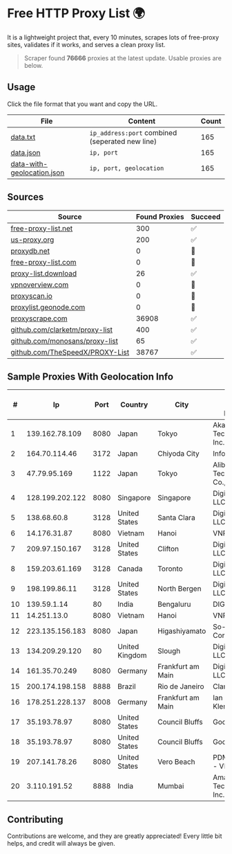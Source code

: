 
# Free HTTP Proxy List 🌍

It is a lightweight project that, every 10 minutes, scrapes lots of free-proxy sites, validates if it works, and serves a clean proxy list.


> Scraper found **76666** proxies at the latest update. Usable proxies are below.

## Usage

Click the file format that you want and copy the URL.


|File|Content|Count|
|----|-------|-----|
|[data.txt](https://raw.githubusercontent.com/themiralay/Proxy-List-World/master/data.txt)|`ip_address:port` combined (seperated new line)|165|
|[data.json](https://raw.githubusercontent.com/themiralay/Proxy-List-World/master/data.json)|`ip, port`|165|
|[data-with-geolocation.json](https://raw.githubusercontent.com/themiralay/Proxy-List-World/master/data-with-geolocation.json)|`ip, port, geolocation`|165|

## Sources

|Source|Found Proxies|Succeed|
|------|-------------|-------|
|[free-proxy-list.net](https://free-proxy-list.net)|300|✅|
|[us-proxy.org](https://www.us-proxy.org)|200|✅|
|[proxydb.net](http://proxydb.net)|0|🚫|
|[free-proxy-list.com](https://free-proxy-list.com/?page=&port=&type%5B%5D=http&type%5B%5D=https&up_time=0&search=Search)|0|🚫|
|[proxy-list.download](https://www.proxy-list.download/HTTP)|26|✅|
|[vpnoverview.com](https://vpnoverview.com/privacy/anonymous-browsing/free-proxy-servers)|0|🚫|
|[proxyscan.io](https://www.proxyscan.io)|0|🚫|
|[proxylist.geonode.com](https://proxylist.geonode.com/api/proxy-list?limit=300&page=1&sort_by=lastChecked&sort_type=desc&protocols=http,https)|0|🚫|
|[proxyscrape.com](https://api.proxyscrape.com/v2/?request=displayproxies&protocol=http&timeout=10000&country=all&ssl=all&anonymity=all)|36908|✅|
|[github.com/clarketm/proxy-list](https://raw.githubusercontent.com/clarketm/proxy-list/master/proxy-list-raw.txt)|400|✅|
|[github.com/monosans/proxy-list](https://raw.githubusercontent.com/monosans/proxy-list/main/proxies/http.txt)|65|✅|
|[github.com/TheSpeedX/PROXY-List](https://raw.githubusercontent.com/TheSpeedX/PROXY-List/master/http.txt)|38767|✅|


## Sample Proxies With Geolocation Info

|#|Ip|Port|Country|City|Internet Service Provider|
|-|--|----|-------|----|-------------------------|
|1|139.162.78.109|8080|Japan|Tokyo|Akamai Technologies, Inc.|
|2|164.70.114.46|3172|Japan|Chiyoda City|InfoSphere|
|3|47.79.95.169|1122|Japan|Tokyo|Alibaba (US) Technology Co., Ltd.|
|4|128.199.202.122|8080|Singapore|Singapore|DigitalOcean, LLC|
|5|138.68.60.8|3128|United States|Santa Clara|DigitalOcean, LLC|
|6|14.176.31.87|8080|Vietnam|Hanoi|VNPT|
|7|209.97.150.167|3128|United States|Clifton|DigitalOcean, LLC|
|8|159.203.61.169|3128|Canada|Toronto|DigitalOcean, LLC|
|9|198.199.86.11|3128|United States|North Bergen|DigitalOcean, LLC|
|10|139.59.1.14|80|India|Bengaluru|DIGITALOCEAN|
|11|14.251.13.0|8080|Vietnam|Hanoi|VNPT|
|12|223.135.156.183|8080|Japan|Higashiyamato|So-net Corporation|
|13|134.209.29.120|80|United Kingdom|Slough|DigitalOcean, LLC|
|14|161.35.70.249|8080|Germany|Frankfurt am Main|DigitalOcean, LLC|
|15|200.174.198.158|8888|Brazil|Rio de Janeiro|Claro S.A.|
|16|178.251.228.137|8008|Germany|Frankfurt am Main|Ian David Klemm|
|17|35.193.78.97|8080|United States|Council Bluffs|Google LLC|
|18|35.193.78.97|8080|United States|Council Bluffs|Google LLC|
|19|207.141.78.26|8080|United States|Vero Beach|PDM NET, INC. - VERO BEACH|
|20|3.110.191.52|8888|India|Mumbai|Amazon Technologies Inc.|



## Contributing

Contributions are welcome, and they are greatly appreciated! Every
little bit helps, and credit will always be given.


